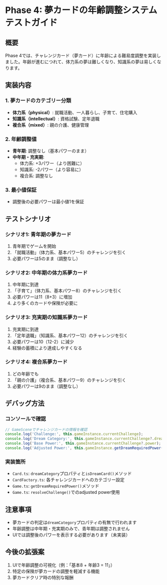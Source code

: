# Phase 4: 夢カードの年齢調整システム テストガイド

## 概要
Phase 4では、チャレンジカード（夢カード）に年齢による難易度調整を実装しました。年齢が進むにつれて、体力系の夢は難しくなり、知識系の夢は易しくなります。

## 実装内容

### 1. 夢カードのカテゴリー分類
- **体力系（physical）**: 就職活動、一人暮らし、子育て、住宅購入
- **知識系（intellectual）**: 資格試験、定年退職
- **複合系（mixed）**: 親の介護、健康管理

### 2. 年齢調整値
- **青年期**: 調整なし（基本パワーのまま）
- **中年期・充実期**:
  - 体力系: +3パワー（より困難に）
  - 知識系: -2パワー（より容易に）
  - 複合系: 調整なし

### 3. 最小値保証
- 調整後の必要パワーは最小値1を保証

## テストシナリオ

### シナリオ1: 青年期の夢カード
1. 青年期でゲームを開始
2. 「就職活動」（体力系、基本パワー5）のチャレンジを引く
3. 必要パワーは5のまま（調整なし）

### シナリオ2: 中年期の体力系夢カード
1. 中年期に到達
2. 「子育て」（体力系、基本パワー8）のチャレンジを引く
3. 必要パワーは11（8+3）に増加
4. より多くのカードや保険が必要に

### シナリオ3: 充実期の知識系夢カード
1. 充実期に到達
2. 「定年退職」（知識系、基本パワー12）のチャレンジを引く
3. 必要パワーは10（12-2）に減少
4. 経験の蓄積により達成しやすくなる

### シナリオ4: 複合系夢カード
1. どの年齢でも
2. 「親の介護」（複合系、基本パワー9）のチャレンジを引く
3. 必要パワーは9のまま（調整なし）

## デバッグ方法

### コンソールで確認
```javascript
// GameSceneでチャレンジカードの情報を確認
console.log('Challenge:', this.gameInstance.currentChallenge);
console.log('Dream Category:', this.gameInstance.currentChallenge?.dreamCategory);
console.log('Base Power:', this.gameInstance.currentChallenge?.power);
console.log('Adjusted Power:', this.gameInstance.getDreamRequiredPower(this.gameInstance.currentChallenge));
```

### 実装箇所
- `Card.ts`: `dreamCategory`プロパティと`isDreamCard()`メソッド
- `CardFactory.ts`: 各チャレンジカードへのカテゴリー設定
- `Game.ts`: `getDreamRequiredPower()`メソッド
- `Game.ts`: `resolveChallenge()`でのadjusted power使用

## 注意事項
- 夢カードの判定は`dreamCategory`プロパティの有無で行われます
- 年齢調整は中年期・充実期のみで、青年期は調整されません
- UIでは調整後のパワーを表示する必要があります（未実装）

## 今後の拡張案
1. UIで年齢調整の可視化（例：「基本8 + 年齢3 = 11」）
2. 特定の保険が夢カードの調整を軽減する機能
3. 夢カードクリア時の特別な報酬